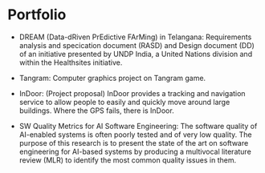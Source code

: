# Portfolio

- DREAM (Data-dRiven PrEdictive FArMing) in Telangana:
Requirements analysis and specication document (RASD) and Design document (DD) of an initiative presented by UNDP India, a United Nations division and within the Healthsites initiative.

- Tangram: 
Computer graphics project on Tangram game.

- InDoor: (Project proposal) 
InDoor provides a tracking and navigation service to allow people to easily and quickly move around large buildings. Where the GPS fails, there is InDoor.

- SW Quality Metrics for AI Software Engineering: 
The software quality of AI-enabled systems is often poorly tested and of very low quality. The purpose of this research is to present the state of the art on software engineering for AI-based systems by producing a multivocal literature review (MLR) to identify the most common quality issues in them.
